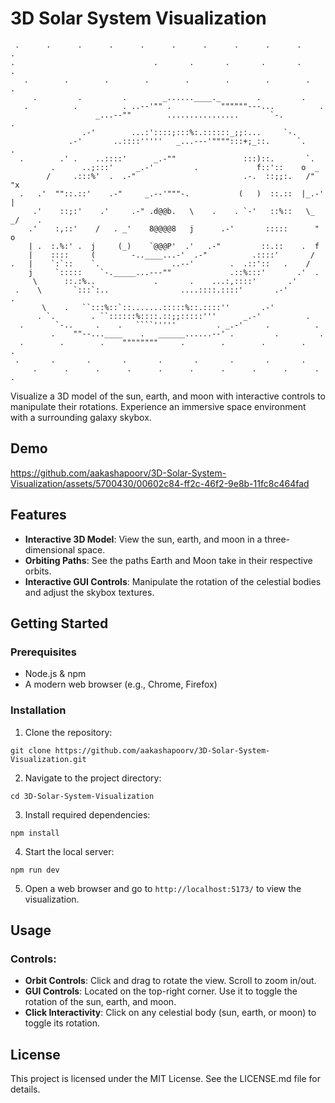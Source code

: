 # 3D Solar System Visualization

```
 .      .      .      .      .      .      .      .      .      .      .
.                               .       .       .       .       .       .
   .        .        .        .        .        .        .        .        .
     .         .         .        _......____._        .         .
   .          .          . ..--'"" .           """"""---...          .
                   _...--""        ................       `-.              .
                .-'        ...:'::::;:::%:.::::::_;;:...     `-.
             .-'       ..::::'''''   _...---'"""":::+;_::.      `.      .
  .        .' .    ..::::'      _.-""               :::)::.       `.
         .      ..;:::'     _.-'         .             f::'::    o  _
        /     .:::%'  .  .-"                        .-.  ::;;:.   /" "x
  .   .'  ""::.::'    .-"     _.--'"""-.           (   )  ::.::  |_.-' |
     .'    ::;:'    .'     .-" .d@@b.   \    .    . `-'   ::%::   \_ _/    .
    .'    :,::'    /   . _'    8@@@@8   j      .-'       :::::      " o
    | .  :.%:' .  j     (_)    `@@@P'  .'   .-"         ::.::    .  f
    |    ::::     (        -..____...-'  .-"          .::::'       /
.   |    `:`::    `.                ..--'        .  .::'::   .    /
    j     `:::::    `-._____...---""             .::%:::'       .'  .
     \      ::.:%..             .       .    ...:,::::'       .'
 .    \       `:::`:..                ....::::.::::'       .-'          .
       \    .   ``:::%::`::.......:::::%::.::::''       .-'
      . `.        . ``::::::%::::.::;;:::::'''      _.-'          .
  .       `-..     .    .   ````'''''         . _.-'     .          .
         .    ""--...____    .   ______......--' .         .         .
  .        .        .    """"""""     .        .        .        .        .
 .       .       .       .       .       .       .       .       .
     .      .      .      .      .      .      .      .      .      .      .
```
Visualize a 3D model of the sun, earth, and moon with interactive controls to manipulate their rotations. Experience an immersive space environment with a surrounding galaxy skybox.

## Demo


https://github.com/aakashapoorv/3D-Solar-System-Visualization/assets/5700430/00602c84-ff2c-46f2-9e8b-11fc8c464fad


## Features

- **Interactive 3D Model**: View the sun, earth, and moon in a three-dimensional space.
- **Orbiting Paths**: See the paths Earth and Moon take in their respective orbits.
- **Interactive GUI Controls**: Manipulate the rotation of the celestial bodies and adjust the skybox textures.

## Getting Started

### Prerequisites

- Node.js & npm
- A modern web browser (e.g., Chrome, Firefox)

### Installation

1. Clone the repository:
```
git clone https://github.com/aakashapoorv/3D-Solar-System-Visualization.git
```

2. Navigate to the project directory:
```
cd 3D-Solar-System-Visualization
```

3. Install required dependencies:
```
npm install
```

4. Start the local server:
```
npm run dev
```

5. Open a web browser and go to `http://localhost:5173/` to view the visualization.

## Usage

### Controls:

- **Orbit Controls**: Click and drag to rotate the view. Scroll to zoom in/out.
- **GUI Controls**: Located on the top-right corner. Use it to toggle the rotation of the sun, earth, and moon.
- **Click Interactivity**: Click on any celestial body (sun, earth, or moon) to toggle its rotation.


## License

This project is licensed under the MIT License. See the LICENSE.md file for details.
